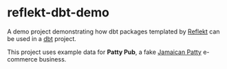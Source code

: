 # reflekt-dbt-demo
A demo project demonstrating how dbt packages templated by [Reflekt](https://github.com/GClunies/reflekt) can be used in a [dbt](https://www.getdbt.com/) project.

This project uses example data for **Patty Pub**, a fake [Jamaican Patty](https://en.wikipedia.org/wiki/Jamaican_patty) e-commerce business.
